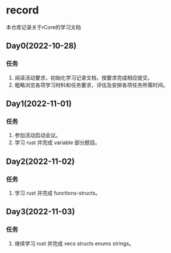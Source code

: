 # record

本仓库记录关于rCore的学习文档

## Day0(2022-10-28)

### 任务

1. 阅读活动要求，初始化学习记录文档，按要求完成相应提交。
2. 粗略浏览各项学习材料和任务要求，评估及安排各项任务所需时间。

## Day1(2022-11-01)

### 任务

1. 参加活动启动会议。
2. 学习 rust 并完成 variable 部分题目。

## Day2(2022-11-02)

### 任务

1. 学习 rust 并完成 functions-structs。

## Day3(2022-11-03)

### 任务

1. 继续学习 rust 并完成 vecs structs enums strings。
